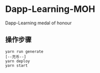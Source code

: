 # Dapp-Learning-MOH
Dapp-Learning medal of honour

## 操作步骤  
```
yarn run generate
[--充币--]
yarn deploy
yarn start
```